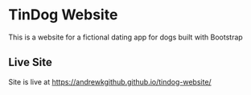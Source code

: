 # TinDog Website

This is a website for a fictional dating app for dogs built with Bootstrap

## Live Site

Site is live at https://andrewkgithub.github.io/tindog-website/
